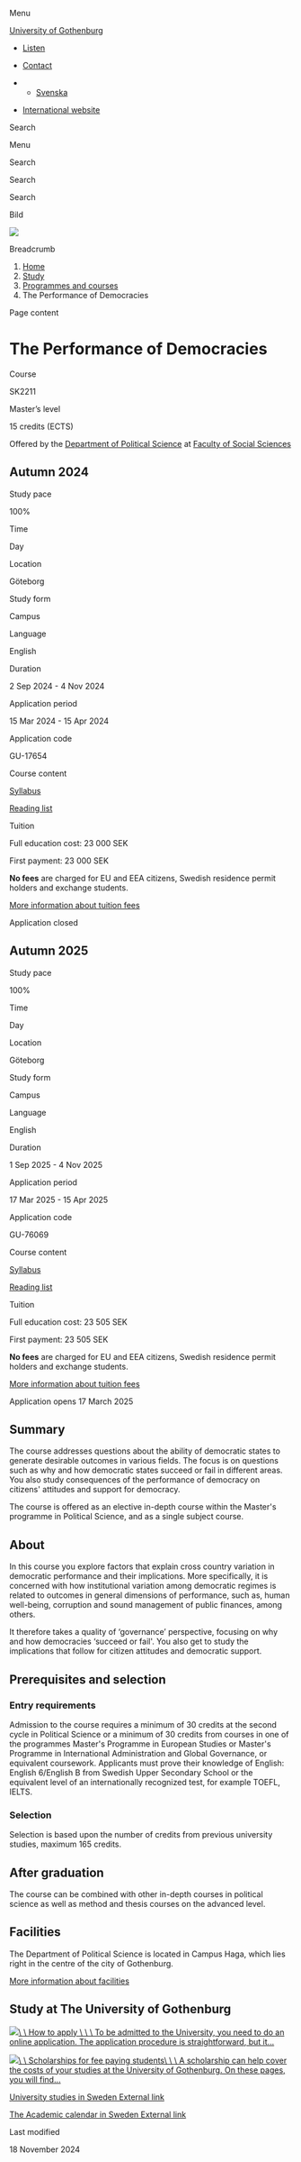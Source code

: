 Menu

[University of Gothenburg](/en)

- [Listen](//app-eu.readspeaker.com/cgi-bin/rsent?customerid=9467&lang=en_uk&readclass=region--content&url=https%3A%2F%2Fwww.gu.se%2Fen%2Fstudy-gothenburg%2Fthe-performance-of-democracies-sk2211 "Listen with ReadSpeaker")

- [Contact](/en/contact)

- - [Svenska](/studera/hitta-utbildning/demokratiers-prestationsformaga-sk2211)
- [International website](/en/study-gothenburg/the-performance-of-democracies-sk2211)

Search


Menu


Search


Search

Search

Bild

![](/sites/default/files/styles/100_10_3_xmedium_1x/public/kop_assets/1754613211a39e6751fa51104aae23ef8ecb6d36.jpg?h=f2fcf546&itok=NnJg848d)

Breadcrumb

1. [Home](/en)
2. [Study](/en/study-in-gothenburg)
3. [Programmes and courses](/en/study-in-gothenburg/study-options)
4. The Performance of Democracies


Page content

# The Performance of Democracies

Course


SK2211


Master’s level



15 credits (ECTS)



Offered by the
[Department of Political Science](https://www.gu.se/en/political-science)
at
[Faculty of Social Sciences](https://www.gu.se/en/social-sciences)

## Autumn 2024

Study pace


100%

Time


Day

Location


Göteborg

Study form


Campus

Language


English

Duration


2 Sep 2024
\- 4 Nov 2024

Application period


15 Mar 2024
\- 15 Apr 2024

Application code


GU-17654

Course content


[Syllabus](/en/study-gothenburg/the-performance-of-democracies-sk2211/syllabus/303ceb63-2991-11ef-a2a0-4c1db4504bb5)

[Reading list](/en/study-gothenburg/the-performance-of-democracies-sk2211/reading-list/0261073f-298f-11ef-a2a0-4c1db4504bb5)

Tuition


Full education cost: 23 000 SEK

First payment: 23 000 SEK

**No fees** are charged for EU and EEA citizens, Swedish residence permit holders and exchange students.

[More information about tuition fees](https://www.gu.se/en/study-in-gothenburg/apply/tuition-fees)

Application closed


## Autumn 2025

Study pace


100%

Time


Day

Location


Göteborg

Study form


Campus

Language


English

Duration


1 Sep 2025
\- 4 Nov 2025

Application period


17 Mar 2025
\- 15 Apr 2025

Application code


GU-76069

Course content


[Syllabus](/en/study-gothenburg/the-performance-of-democracies-sk2211/syllabus/303ceb63-2991-11ef-a2a0-4c1db4504bb5)

[Reading list](/en/study-gothenburg/the-performance-of-democracies-sk2211/reading-list/0261073f-298f-11ef-a2a0-4c1db4504bb5)

Tuition


Full education cost: 23 505 SEK

First payment: 23 505 SEK

**No fees** are charged for EU and EEA citizens, Swedish residence permit holders and exchange students.

[More information about tuition fees](https://www.gu.se/en/study-in-gothenburg/apply/tuition-fees)

Application opens 17 March 2025


## Summary

The course addresses questions about the ability of democratic states to generate desirable outcomes in various fields. The focus is on questions such as why and how democratic states succeed or fail in different areas. You also study consequences of the performance of democracy on citizens' attitudes and support for democracy.

The course is offered as an elective in-depth course within the Master's programme in Political Science, and as a single subject course.

## About

In this course you explore factors that explain cross country variation in democratic performance and their implications. More specifically, it is concerned with how institutional variation among democratic regimes is related to outcomes in general dimensions of performance, such as, human well-being, corruption and sound management of public finances, among others.

It therefore takes a quality of ‘governance’ perspective, focusing on why and how democracies ‘succeed or fail'. You also get to study the implications that follow for citizen attitudes and democratic support.

## Prerequisites and selection

### Entry requirements

Admission to the course requires a minimum of 30 credits at the second cycle in Political Science or a minimum of 30 credits from courses in one of the programmes Master's Programme in European Studies or Master's Programme in International Administration and Global Governance, or equivalent coursework. Applicants must prove their knowledge of English: English 6/English B from Swedish Upper Secondary School or the equivalent level of an internationally recognized test, for example TOEFL, IELTS.

### Selection

Selection is based upon the number of credits from previous university studies, maximum 165 credits.

## After graduation

The course can be combined with other in-depth courses in political science as well as method and thesis courses on the advanced level.

## Facilities

The Department of Political Science is located in Campus Haga, which lies right in the centre of the city of Gothenburg.

[More information about facilities](https://www.gu.se/en/social-sciences/study-here/campus-haga)

## Study at The University of Gothenburg

[![](/sites/default/files/dynamic-image/dynamic_image_2188_218/public/2020-03/cytonn-photography-ZJEKICY5EXY-unsplash.jpg?media_id=2553&width=1904&height=208)\\
\\
How to apply \\
\\
\\
To be admitted to the University, you need to do an online application. The application procedure is straightforward, but it…](/en/study-in-gothenburg/apply)

[![](/sites/default/files/dynamic-image/dynamic_image_2188_218/public/2024-01/GU-7.jpg?media_id=95188&width=1904&height=208)\\
\\
Scholarships for fee paying students\\
\\
\\
A scholarship can help cover the costs of your studies at the University of Gothenburg. On these pages, you will find…](/en/study-in-gothenburg/apply/scholarships-for-fee-paying-students)

[University studies in Sweden External link](https://www.gu.se/en/study-in-gothenburg/before-you-arrive/university-studies-in-sweden "External link")

[The Academic calendar in Sweden External link](https://www.gu.se/en/study-in-gothenburg/when-you-are-here/academic-calendar "External link")

Last modified


18 November 2024